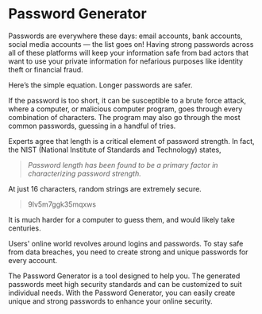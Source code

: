 # Password Generator

Passwords are everywhere these days: email accounts, bank accounts, social media accounts&nbsp;&mdash; the list goes on! Having strong passwords across all of these platforms will keep your information safe from bad actors that want to use your private information for nefarious purposes like identity theft or financial fraud.

Here’s the simple equation. Longer passwords are safer.

If the password is too short, it can be susceptible to a brute force attack, where a computer, or malicious computer program, goes through every combination of characters. The program may also go through the most common passwords, guessing in a handful of tries.

Experts agree that length is a critical element of password strength. In fact, the NIST (National Institute of Standards and Technology) states,

> *Password length has been found to be a primary factor in characterizing password strength.*

At just 16 characters, random strings are extremely secure.

> 9lv5m7ggk35mqxws

It is much harder for a computer to guess them, and would likely take centuries.

Users' online world revolves around logins and passwords. To stay safe from data breaches, you need to create strong and unique passwords for every account.

The Password Generator is a tool designed to help you. The generated passwords meet high security standards and can be customized to suit individual needs. With the Password Generator, you can easily create unique and strong passwords to enhance your online security.
